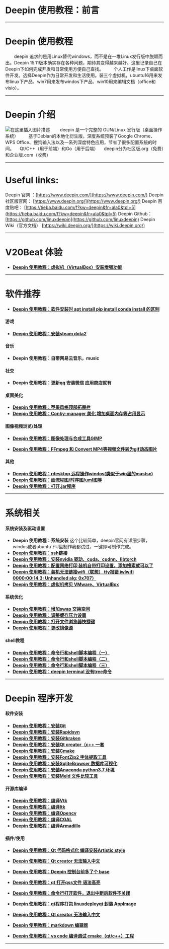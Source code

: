 # Deepin 使用教程：前言


---


# Deepin 使用教程

&emsp;&emsp;deepin 追求的是用Linux替代windows，而不是在一堆Linux发行版中脱颖而出。Deepin 15.11版本确实存在各种问题，期待其变得越来越好。这里记录自己在Deepin下如何完成开发和日常使用方便自己查找。
&emsp;&emsp;个人工作是linux下桌面软件开发。选择Deepin作为日常开发和生活使用。装三个虚拟机，ubuntu16用来发布linux下产品、win7用来发布windos下产品、win10用来编辑文档（office和visio）。




---

# Deepin 介绍
![在这里插入图片描述](https://img-blog.csdnimg.cn/20200322105206142.png?x-oss-process=image/watermark,type_ZmFuZ3poZW5naGVpdGk,shadow_10,text_aHR0cHM6Ly9ibG9nLmNzZG4ubmV0L2ExNTAwNTc4NDMyMA==,size_16,color_FFFFFF,t_70)
&emsp;&emsp;deepin 是一个完整的  GUN/Linux 发行版（桌面操作系统）
&emsp;&emsp;基于Debian的本地化衍生版，深度系统预装了Google Chrome、WPS Office、搜狗输入法以及一系列深度特色应用，节省了很多配置系统的时间。
&ensp;&ensp;Qt/C++（用于前端）和Go（用于后端）
&ensp;&ensp;deepin分为社区版.org（免费）和企业版.com（收费）

---
# Useful links:
Deepin 官网 ：[https://www.deepin.com/](https://www.deepin.com/)
Deepin 社区版官网： [https://www.deepin.org/](https://www.deepin.org/)
Deepin 百度贴吧： [https://tieba.baidu.com/f?kw=deepin&fr=ala0&tpl=5](https://tieba.baidu.com/f?kw=deepin&fr=ala0&tpl=5)
Deepin Github：[https://github.com/linuxdeepin](https://github.com/linuxdeepin)
Deepin Wiki（官方文档） [https://wiki.deepin.org/](https://wiki.deepin.org/) 

---
# V20Beat 体验
- **[Deepin 使用教程：虚拟机（VirtualBox）安装增强功能](https://beondxin.blog.csdn.net/article/details/106558713)**

---
# 软件推荐
- **[Deepin 使用教程：软件安装时 apt install pip install conda install 的区别](https://blog.csdn.net/a15005784320/article/details/103085456)**


#### 游戏
- **[Deepin 使用教程：安装steam dota2](https://blog.csdn.net/a15005784320/article/details/103083319)**

#### 音乐
- **Deepin 使用教程：自带网易云音乐，music**

#### 社交
- **Deepin 使用教程：更新qq  安装微信 应用商店就有**


#### 桌面美化
- **[Deepin 使用教程：苹果风格顶部拓展栏](https://blog.csdn.net/a15005784320/article/details/104713827)**
- [**Deepin 使用教程：Conky-manager 美化 增加桌面内存等占用显示**](https://blog.csdn.net/a15005784320/article/details/103436084)


#### 图像视频浏览/处理

- **[Deepin 使用教程：图像处理与合成工具GIMP](https://blog.csdn.net/a15005784320/article/details/104589114)**



- **[Deepin 使用教程：FFmpeg 和 Convert MP4等视频文件转为gif动态图片](https://blog.csdn.net/a15005784320/article/details/104716766)**

#### 其他
- **[Deepin 使用教程：rdesktop 远程操作windos(类似于win里的mastsc)](https://blog.csdn.net/a15005784320/article/details/103220878)**
- **[Deepin 使用教程：画流程图/时序图/uml图等](https://blog.csdn.net/a15005784320/article/details/104854788)**
- **[Deepin 使用教程：打开.jar程序](https://blog.csdn.net/a15005784320/article/details/104858875)**
---

# 系统相关
#### 系统安装及驱动设置
 - **Deepin 使用教程：系统安装**
这个比较简单，deepin官网有详细步骤，windos或者ubuntu下U盘制作我都试过，一键即可制作完成。
- **[Deepin 使用教程：ssh链接](https://blog.csdn.net/a15005784320/article/details/103220785)**
- **[Deepin 使用教程：安装nvidia 驱动、cuda、cudnn、libtorch](https://blog.csdn.net/a15005784320/article/details/104353904)**
- **[Deepin 使用教程：配置网络打印  装机自带打印设置，添加搜索就可以了](https://blog.csdn.net/a15005784320/article/details/103083299)**
- **[Deepin 使用教程：装机无法链接wifi（联想） tty报错  iwlwifi 0000:00:14.3: Unhandled alg: 0x707）](https://blog.csdn.net/a15005784320/article/details/103083288)**
 - **[Deepin 使用教程：虚拟机拷贝 VMware、VirtualBox](https://blog.csdn.net/a15005784320/article/details/104858386)**

#### 系统优化
- **[Deepin 使用教程：增加swap 交换空间](https://blog.csdn.net/a15005784320/article/details/103323346)**
- **[Deepin 使用教程：调整缓存压力设置](https://blog.csdn.net/a15005784320/article/details/103220825)**
- **[Deepin 使用教程：打开文件浏览器快捷键](https://blog.csdn.net/a15005784320/article/details/103084901)**
- **[Deepin 使用教程：更改镜像源](https://blog.csdn.net/a15005784320/article/details/103083392)**

#### shell教程
- **[Deepin 使用教程：命令行和shell脚本编程（一）](https://blog.csdn.net/a15005784320/article/details/103392759)**
- **[Deepin 使用教程：命令行和shell脚本编程（二）](https://blog.csdn.net/a15005784320/article/details/104591335)**
- **[Deepin 使用教程：命令行和shell脚本编程（三）](https://blog.csdn.net/a15005784320/article/details/104710728)**
- **[Deepin 使用教程：deepin terminal 没有tree命令](https://blog.csdn.net/a15005784320/article/details/103568291)**


---
# Deepin 程序开发
#### 软件安装
- **[Deepin 使用教程：安装Git](https://blog.csdn.net/a15005784320/article/details/103083327)** 
- **[Deepin 使用教程：安装Rapidsvn](https://blog.csdn.net/a15005784320/article/details/103083335)** 
- **[Deepin 使用教程：安装Gitkraken](https://blog.csdn.net/a15005784320/article/details/103083351)**
- **[Deepin 使用教程：安装Qt creator（c++ 一套](https://blog.csdn.net/a15005784320/article/details/103083373)**
- **[Deepin 使用教程：安装Cmake](https://blog.csdn.net/a15005784320/article/details/103083407)**
- **[Deepin 使用教程：安装FontZip2  字体提取工具](https://blog.csdn.net/a15005784320/article/details/104858607)**
- **[Deepin 使用教程：安装SqliteBrowser 数据库可视化](https://blog.csdn.net/a15005784320/article/details/103163542)**
- **[Deepin 使用教程：安装Anaconda  python3.7 环境](https://blog.csdn.net/a15005784320/article/details/103084981)**
-  **[Deepin 使用教程：安装Meld 文件比较工具](https://blog.csdn.net/a15005784320/article/details/105025208)**

#### 开源库编译
- **[Deepin 使用教程：编译Vtk](https://blog.csdn.net/a15005784320/article/details/103083420)**
- **[Deepin 使用教程：编译Itk](https://blog.csdn.net/a15005784320/article/details/103083623)**
- **[Deepin 使用教程：编译Opencv](https://blog.csdn.net/a15005784320/article/details/103083642)**
- **[Deepin 使用教程：编译CGAL](https://blog.csdn.net/a15005784320/article/details/101346916)**
- **[Deepin 使用教程：编译Armadillo](https://blog.csdn.net/a15005784320/article/details/103083672)**



#### 插件/使用
- **[Deepin 使用教程：Qt 代码格式化  编译安装Artistic style](https://blog.csdn.net/a15005784320/article/details/103083692)**

- **[Deepin 使用教程：Qt creator 无法输入中文](https://blog.csdn.net/a15005784320/article/details/105449095)**

- **[Deepin 使用教程：Deepin 控制台前多了个 base](https://blog.csdn.net/a15005784320/article/details/103085341)**
- **[Deepin 使用教程：qt  打开qss文件 语法高亮](https://blog.csdn.net/a15005784320/article/details/103089341)**
- **[Deepin 使用教程：命令行打开软件，退出中断后软件不关闭](https://blog.csdn.net/a15005784320/article/details/103099351)**
- **[Deepin 使用教程：qt程序打包 linuxdeployqt 封装 AppImage](https://blog.csdn.net/a15005784320/article/details/103160721)**
- **[Deepin 使用教程：Qt creator 无法输入中文](https://blog.csdn.net/a15005784320/article/details/105449095)**
- **[Deepin 使用教程：markdown 编辑器](https://blog.csdn.net/a15005784320/article/details/103213020)**
- **[Deepin 使用教程：vs code 编译调试 cmake（qt/c++）工程](https://blog.csdn.net/a15005784320/article/details/103923402)**



---



